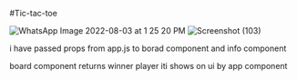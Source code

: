 #Tic-tac-toe


![WhatsApp Image 2022-08-03 at 1 25 20 PM](https://user-images.githubusercontent.com/101566430/182556269-a0757027-782a-424e-962c-2e63c671f2f0.jpeg)
![Screenshot (103)](https://user-images.githubusercontent.com/101566430/182556334-a422f289-fcf8-473d-9f25-6661d392bbf0.png)


i have passed props from app.js to borad component and info component

board component returns winner player iti shows on ui by app component
